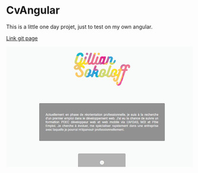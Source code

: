 # CvAngular

This is a little one day projet, just to test on my own angular. 

[Link git page](https://socalloff.github.io/Cv-Angular/www/)

![CV angular gif](CVangular.gif)